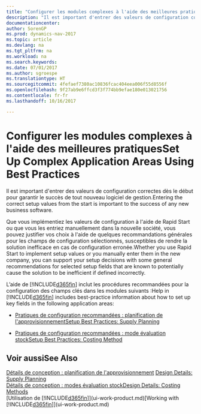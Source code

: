 ```yaml
---
title: "Configurer les modules complexes à l'aide des meilleures pratiques"
description: "Il est important d'entrer des valeurs de configuration correctes dès le début pour garantir le succès de tout nouveau logiciel de gestion."
documentationcenter: 
author: SorenGP
ms.prod: dynamics-nav-2017
ms.topic: article
ms.devlang: na
ms.tgt_pltfrm: na
ms.workload: na
ms.search.keywords: 
ms.date: 07/01/2017
ms.author: sgroespe
ms.translationtype: HT
ms.sourcegitcommit: 4fefaef7380ac10836fcac404eea006f55d8556f
ms.openlocfilehash: 9f27ab9e6ffcd3f3f774bb9efae180e013021756
ms.contentlocale: fr-fr
ms.lasthandoff: 10/16/2017

---
```

# <a name="set-up-complex-application-areas-using-best-practices"></a><span data-ttu-id="dee88-103">Configurer les modules complexes à l'aide des meilleures pratiques</span><span class="sxs-lookup"><span data-stu-id="dee88-103">Set Up Complex Application Areas Using Best Practices</span></span>
<span data-ttu-id="dee88-104">Il est important d'entrer des valeurs de configuration correctes dès le début pour garantir le succès de tout nouveau logiciel de gestion.</span><span class="sxs-lookup"><span data-stu-id="dee88-104">Entering the correct setup values from the start is important to the success of any new business software.</span></span>  

 <span data-ttu-id="dee88-105">Que vous implémentiez les valeurs de configuration à l'aide de Rapid Start ou que vous les entriez manuellement dans la nouvelle société, vous pouvez justifier vos choix à l'aide de quelques recommandations générales pour les champs de configuration sélectionnés, susceptibles de rendre la solution inefficace en cas de configuration erronée.</span><span class="sxs-lookup"><span data-stu-id="dee88-105">Whether you use Rapid Start to implement setup values or you manually enter them in the new company, you can support your setup decisions with some general recommendations for selected setup fields that are known to potentially cause the solution to be inefficient if defined incorrectly.</span></span>  

 <span data-ttu-id="dee88-106">L’aide de [!INCLUDE[d365fin](includes/d365fin_md.md)] inclut les procédures recommandées pour la configuration des champs clés dans les modules suivants :</span><span class="sxs-lookup"><span data-stu-id="dee88-106">Help in [!INCLUDE[d365fin](includes/d365fin_md.md)] includes best-practice information about how to set up key fields in the following application areas:</span></span>  

-   [<span data-ttu-id="dee88-107">Pratiques de configuration recommandées : planification de l'approvisionnement</span><span class="sxs-lookup"><span data-stu-id="dee88-107">Setup Best Practices: Supply Planning</span></span>](setup-best-practices-supply-planning.md)  

-   [<span data-ttu-id="dee88-108">Pratiques de configuration recommandées : mode évaluation stock</span><span class="sxs-lookup"><span data-stu-id="dee88-108">Setup Best Practices: Costing Method</span></span>](setup-best-practices-costing-method.md)  

## <a name="see-also"></a><span data-ttu-id="dee88-109">Voir aussi</span><span class="sxs-lookup"><span data-stu-id="dee88-109">See Also</span></span>  
 <span data-ttu-id="dee88-110">[Détails de conception : planification de l'approvisionnement](design-details-supply-planning.md) </span><span class="sxs-lookup"><span data-stu-id="dee88-110">[Design Details: Supply Planning](design-details-supply-planning.md) </span></span>  
 [<span data-ttu-id="dee88-111">Détails de conception : modes évaluation stock</span><span class="sxs-lookup"><span data-stu-id="dee88-111">Design Details: Costing Methods</span></span>](design-details-costing-methods.md)  
 <span data-ttu-id="dee88-112">[Utilisation de [!INCLUDE[d365fin](includes/d365fin_md.md)]](ui-work-product.md)</span><span class="sxs-lookup"><span data-stu-id="dee88-112">[Working with [!INCLUDE[d365fin](includes/d365fin_md.md)]](ui-work-product.md)</span></span>

